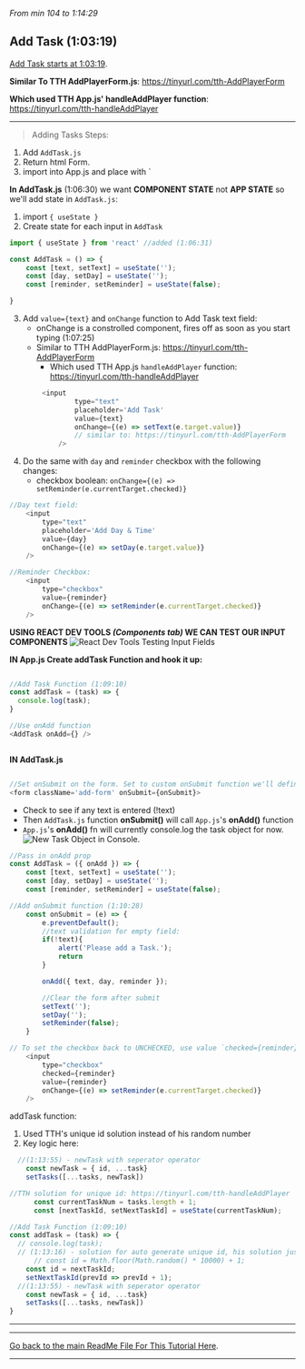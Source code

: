 _From min 104 to 1:14:29_

## Add Task (1:03:19)

[Add Task starts at 1:03:19](https://youtu.be/w7ejDZ8SWv8?t=3799).

**Similar To TTH AddPlayerForm.js**: https://tinyurl.com/tth-AddPlayerForm

**Which used TTH App.js' handleAddPlayer function**: https://tinyurl.com/tth-handleAddPlayer

---

>Adding Tasks Steps: 
1. Add `AddTask.js`
2. Return html Form. 
3. import into App.js and place with `<AddTask />


**In AddTask.js** (1:06:30) we want **COMPONENT STATE** not **APP STATE** so we'll add state in `AddTask.js`: 
1. import `{ useState }`
2. Create state for each input in `AddTask`
```js
import { useState } from 'react' //added (1:06:31)

const AddTask = () => {
    const [text, setText] = useState('');
    const [day, setDay] = useState('');
    const [reminder, setReminder] = useState(false);

}

```

3. Add `value={text}` and `onChange` function to Add Task text field: 
    - onChange is a constrolled component, fires off as soon as you start typing (1:07:25)
    - Similar to TTH AddPlayerForm.js: https://tinyurl.com/tth-AddPlayerForm
        - Which used TTH App.js `handleAddPlayer` function: https://tinyurl.com/tth-handleAddPlayer

```js
        <input 
                type="text" 
                placeholder='Add Task'
                value={text}
                onChange={(e) => setText(e.target.value)}
                // similar to: https://tinyurl.com/tth-AddPlayerForm
            />

```

4. Do the same with `day` and `reminder` checkbox with the following changes: 
    - checkbox boolean: `onChange={(e) => setReminder(e.currentTarget.checked)}`
```js
//Day text field: 
    <input 
        type="text" 
        placeholder='Add Day & Time'
        value={day}
        onChange={(e) => setDay(e.target.value)}    
    />

//Reminder Checkbox: 
    <input 
        type="checkbox" 
        value={reminder}
        onChange={(e) => setReminder(e.currentTarget.checked)}    
    />

```


**USING REACT DEV TOOLS _(Components tab)_ WE CAN TEST OUR INPUT COMPONENTS**
![React Dev Tools Testing Input Fields](https://i.imgur.com/Hl30Iis.png)



**IN App.js Create addTask Function and hook it up:**
```js

//Add Task Function (1:09:10)
const addTask = (task) => {
  console.log(task); 
}

//Use onAdd function
<AddTask onAdd={} />



```


**IN AddTask.js**
```js

//Set onSubmit on the form. Set to custom onSubmit function we'll define above return()
<form className='add-form' onSubmit={onSubmit}>
```

- Check to see if any text is entered (!text)
- Then `AddTask.js` function **onSubmit()** will call `App.js`'s **onAdd()** function
- `App.js`'s **onAdd()** fn will currently console.log the task object for now. 
![New Task Object in Console](https://i.imgur.com/QxXcBmK.png).

```js
//Pass in onAdd prop
const AddTask = ({ onAdd }) => {
    const [text, setText] = useState('');
    const [day, setDay] = useState('');
    const [reminder, setReminder] = useState(false);

//Add onSubmit function (1:10:28)
    const onSubmit = (e) => {
        e.preventDefault(); 
        //text validation for empty field:
        if(!text){
            alert('Please add a Task.'); 
            return
        }

        onAdd({ text, day, reminder }); 

        //Clear the form after submit
        setText(''); 
        setDay('');
        setReminder(false); 
    }

// To set the checkbox back to UNCHECKED, use value `checked={reminder}` which is intialized as false:
    <input 
        type="checkbox" 
        checked={reminder}
        value={reminder}
        onChange={(e) => setReminder(e.currentTarget.checked)}    
    />
```



addTask function: 
1. Used TTH's unique id solution instead of his random number
2. Key logic here: 

```js
  //(1:13:55) - newTask with seperator operator
    const newTask = { id, ...task}
    setTasks([...tasks, newTask])

```

```js
//TTH solution for unique id: https://tinyurl.com/tth-handleAddPlayer
      const currentTaskNum = tasks.length + 1; 
      const [nextTaskId, setNextTaskId] = useState(currentTaskNum); 

//Add Task Function (1:09:10)
const addTask = (task) => {
  // console.log(task); 
  // (1:13:16) - solution for auto generate unique id, his solution just generates random number..
      // const id = Math.floor(Math.random() * 10000) + 1; 
    const id = nextTaskId; 
    setNextTaskId(prevId => prevId + 1); 
  //(1:13:55) - newTask with seperator operator
    const newTask = { id, ...task}
    setTasks([...tasks, newTask])
}

```



---
---
[Go back to the main ReadMe File For This Tutorial Here](https://github.com/Hostnomics/react-crash-course-traversy-youtube/blob/main/Traversy_React_Course_README.md). 

---